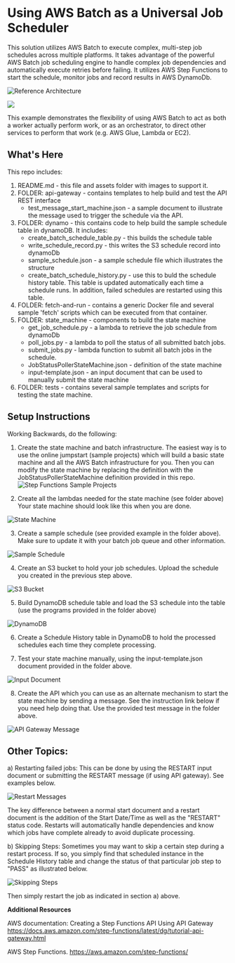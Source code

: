 Using AWS Batch as a Universal Job Scheduler
============================================

This solution utilizes AWS Batch to execute complex, multi-step job schedules across multiple platforms.   It takes advantage of the powerful AWS Batch job scheduling engine to handle complex job dependencies and automatically execute retries before failing.   It utilizes AWS Step Functions to start the schedule, monitor jobs and record results in AWS DynamoDb.  

![Reference Architecture](https://github.com/rjgleave/aws-batch-universal-scheduler/blob/master/assets/aws-batch-universal-job-scheduler.png)

![](https://github.com/rjgleave/aws-batch-universal-scheduler/blob/master/assets/aws-batch-universal-job-scheduler-legend.png)

This example demonstrates the flexibility of using AWS Batch to act as both a worker actually perform work, or as an orchestrator, to direct other services to perform that work (e.g. AWS Glue, Lambda or EC2).   


What's Here
-----------

This repo includes:

1. README.md - this file and assets folder with images to support it.
2. FOLDER: api-gateway - contains templates to help build and test the API REST interface
    *   test_message_start_machine.json - a sample document to illustrate the message used to trigger the schedule via the API.
3. FOLDER: dynamo - this contains code to help build the sample schedule table in dynamoDB.  It includes:
    *   create_batch_schedule_table.py - this builds the schedule table
    *   write_schedule_record.py - this writes the S3 schedule record into dynamoDb
    *   sample_schedule.json - a sample schedule file which illustrates the structure
    *   create_batch_schedule_history.py - use this to buld the schedule history table.  This table is updated automatically each time a schedule runs.   In addition, failed schedules are restarted using this table.
4. FOLDER: fetch-and-run - contains a generic Docker file and several sample 'fetch' scripts which can be executed from that container.     
5. FOLDER: state_machine  - components to build the state machine
    *   get_job_schedule.py - a lambda to retrieve the job schedule from dynamoDb
    *   poll_jobs.py - a lambda to poll the status of all submitted batch jobs.
    *   submit_jobs.py - lambda function to submit all batch jobs in the schedule. 
    *   JobStatusPollerStateMachine.json - definition of the state machine
    *   input-template.json - an input document that can be used to manually submit the state machine
6. FOLDER: tests - contains several sample templates and scripts for testing the state machine.

Setup Instructions
------------------

Working Backwards, do the following:

1. Create the state machine and batch infrastructure. The easiest way is to use the online jumpstart (sample projects) which will build a basic state machine and all the AWS Batch infrastructure for you. Then you can modify the state machine by replacing the definition with the JobStatusPollerStateMachine definition provided in this repo.
![Step Functions Sample Projects](https://github.com/rjgleave/aws-batch-universal-scheduler/blob/master/assets/step-function-sample-projects.png)

2. Create all the lambdas needed for the state machine (see folder above)
Your state machine should look like this when you are done.

![State Machine](https://github.com/rjgleave/aws-batch-universal-scheduler/blob/master/assets/aws-batch-state-machine2.png)

3. Create a sample schedule (see provided example in the folder above).  Make sure to update it with your batch job queue and other information.

![Sample Schedule](https://github.com/rjgleave/aws-batch-universal-scheduler/blob/master/assets/sample-schedule.png)

4. Create an S3 bucket to hold your job schedules.   Upload the schedule you created in the previous step above.

![S3 Bucket](https://github.com/rjgleave/aws-batch-universal-scheduler/blob/master/assets/s3-bucket.png)

5. Build DynamoDB schedule table and load the S3 schedule into the table (use the programs provided in the folder above)

![DynamoDB](https://github.com/rjgleave/aws-batch-universal-scheduler/blob/master/assets/dynamodb-schedule-table.png)

6. Create a Schedule History table in DynamoDB to hold the processed schedules each time they complete processing.   

7. Test your state machine manually, using the input-template.json document provided in the folder above.

![Input Document](https://github.com/rjgleave/aws-batch-universal-scheduler/blob/master/assets/sample-input-document.png)

8. Create the API which you can use as an alternate mechanism to start the state machine by sending a message.  See the instruction link below if you need help doing that.    Use the provided test message in the folder above.

![API Gateway Message](https://github.com/rjgleave/aws-batch-universal-scheduler/blob/master/assets/sample-api-gateway-message.png)

Other Topics:
-------------
a) Restarting failed jobs:   This can be done by using the RESTART input document or submitting the RESTART message (if using API gateway).   See examples below.

![Restart Messages](https://github.com/rjgleave/aws-batch-universal-scheduler/blob/master/assets/restart-messages2.png)

The key difference between a normal start document and a restart document is the addition of the Start Date/Time as well as the "RESTART" status code. 
Restarts will automatically handle dependencies and know which jobs have complete already to avoid duplicate processing. 

b) Skipping Steps:  Sometimes you may want to skip a certain step during a restart process. If so, you simply find that scheduled instance in the Schedule History table and change the status of that particular job step to "PASS" as illustrated below.  

![Skipping Steps](https://github.com/rjgleave/aws-batch-universal-scheduler/blob/master/assets/skip-step.png)

Then simply restart the job as indicated in section a) above.




__Additional Resources__

AWS documentation: Creating a Step Functions API Using API Gateway
https://docs.aws.amazon.com/step-functions/latest/dg/tutorial-api-gateway.html

AWS Step Functions.
https://aws.amazon.com/step-functions/
